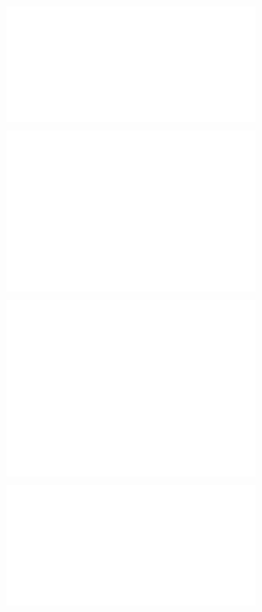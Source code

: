 
<p>
  <img src="https://raw.githubusercontent.com/youness372/youness372/main/metrics.classic.svg" alt="LeetCode Metrics" width="500"/>
</p>


<p>
  <img src="https://raw.githubusercontent.com/youness372/youness372/main/Calndier.svg" alt="LeetCode Metrics" width="500"/>
</p>


<p>
  <img src="https://raw.githubusercontent.com/youness372/youness372/main/metrics.plugin.leetcode.svg" alt="LeetCode Metrics" width="500"/>
</p>


<p>
  <img src="https://raw.githubusercontent.com/youness372/youness372/main/metrics.plugin.starlists.languages.svg" alt="LeetCode Metrics" width="500"/>
</p>
